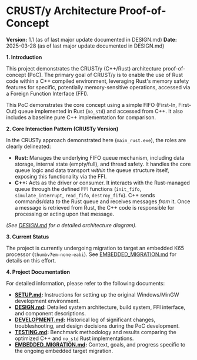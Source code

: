 # CRUST/y Architecture Proof-of-Concept

**Version:** 1.1 (as of last major update documented in DESIGN.md)
**Date:** 2025-03-28 (as of last major update documented in DESIGN.md)

**1. Introduction**

This project demonstrates the CRUST/y (C++/Rust) architecture proof-of-concept (PoC). The primary goal of CRUST/y is to enable the use of Rust code within a C++ compiled environment, leveraging Rust's memory safety features for specific, potentially memory-sensitive operations, accessed via a Foreign Function Interface (FFI).

This PoC demonstrates the core concept using a simple FIFO (First-In, First-Out) queue implemented in Rust (`no_std`) and accessed from C++. It also includes a baseline pure C++ implementation for comparison.

**2. Core Interaction Pattern (CRUSTy Version)**

In the CRUSTy approach demonstrated here (`main_rust.exe`), the roles are clearly delineated:

- **Rust:** Manages the underlying FIFO queue mechanism, including data storage, internal state (empty/full), and thread safety. It handles the core queue logic and data transport _within_ the queue structure itself, exposing this functionality via the FFI.
- **C++:** Acts as the driver or consumer. It interacts with the Rust-managed queue through the defined FFI functions (`init_fifo`, `simulate_interrupt`, `read_fifo`, `destroy_fifo`). C++ sends commands/data _to_ the Rust queue and receives messages _from_ it. Once a message is retrieved from Rust, the C++ code is responsible for processing or acting upon that message.

_(See [DESIGN.md](./DESIGN.md) for a detailed architecture diagram)._

**3. Current Status**

The project is currently undergoing migration to target an embedded K65 processor (`thumbv7em-none-eabi`). See [EMBEDDED_MIGRATION.md](./EMBEDDED_MIGRATION.md) for details on this effort.

**4. Project Documentation**

For detailed information, please refer to the following documents:

- **[SETUP.md](./SETUP.md):** Instructions for setting up the original Windows/MinGW development environment.
- **[DESIGN.md](./DESIGN.md):** Detailed system architecture, build system, FFI interface, and component descriptions.
- **[DEVELOPMENT.md](./DEVELOPMENT.md):** Historical log of significant changes, troubleshooting, and design decisions during the PoC development.
- **[TESTING.md](./TESTING.md):** Benchmark methodology and results comparing the optimized C++ and `no_std` Rust implementations.
- **[EMBEDDED_MIGRATION.md](./EMBEDDED_MIGRATION.md):** Context, goals, and progress specific to the ongoing embedded target migration.
